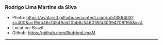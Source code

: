 ### Rodrigo Lima Martins da Silva

- Photo: https://avatars0.githubusercontent.com/u/51386403?s=400&u=19db46c14549cb20bb6c546035fa30394708ff65&v=4
- Location: Brazil
- Github: https://github.com/RodrigoLimaM

***
